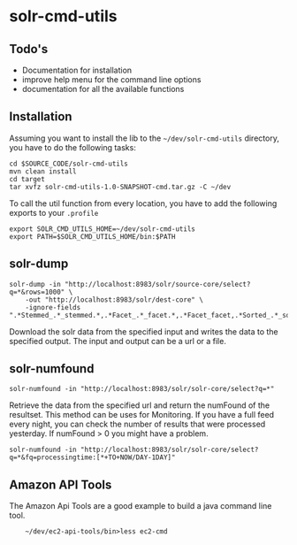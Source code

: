 # solr-cmd-utils

## Todo's
* Documentation for installation
* improve help menu for the command line options
* documentation for all the available functions

## Installation
Assuming you want to install the lib to the `~/dev/solr-cmd-utils` directory, you have to do the following tasks:


    cd $SOURCE_CODE/solr-cmd-utils
    mvn clean install
    cd target
    tar xvfz solr-cmd-utils-1.0-SNAPSHOT-cmd.tar.gz -C ~/dev

To call the util function from every location, you have to add the following exports to your `.profile`

    export SOLR_CMD_UTILS_HOME=~/dev/solr-cmd-utils
    export PATH=$SOLR_CMD_UTILS_HOME/bin:$PATH

## solr-dump
    solr-dump -in "http://localhost:8983/solr/source-core/select?q=*&rows=1000" \
        -out "http://localhost:8983/solr/dest-core" \
        -ignore-fields ".*Stemmed_.*_stemmed.*,.*Facet_.*_facet.*,.*Facet_facet,.*Sorted_.*_sorted.*"
        
Download the solr data from the specified input and writes the data to the specified output.
The input and output can be a url or a file.

## solr-numfound
    solr-numfound -in "http://localhost:8983/solr/solr-core/select?q=*"

Retrieve the data from the specified url and return the numFound of the resultset. This method can be uses for Monitoring.
If you have a full feed every night, you can check the number of results that were processed yesterday. If numFound > 0 you might have a problem.

    solr-numfound -in "http://localhost:8983/solr/solr-core/select?q=*&fq=processingtime:[*+TO+NOW/DAY-1DAY]"
        
        
## Amazon API Tools
The Amazon Api Tools are a good example to build a java command line tool.
        
        ~/dev/ec2-api-tools/bin>less ec2-cmd
        